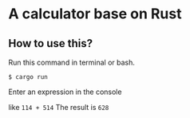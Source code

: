 # A calculator base on Rust
## How to use this?
Run this command in terminal or bash.
```shell
$ cargo run
```
Enter an expression in the console

like `114 + 514`
The result is `628`
